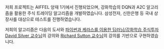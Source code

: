 저희 프로젝트는 AIFFEL 양재 1기에서 진행되었으며, 강화학습의 DQN과 A2C 알고리즘을 활용한 주식 트레이딩 알고리즘을 개발하였습니다.
삼성전자, 신한은행 등 국내 상장사를 대상으로 테스트를 진행하였습니다.

저희의 알고리즘은 다음의 도서와 [파이썬과 케라스를 이용한 딥러닝/강화학습 주식투자](https://book.naver.com/bookdb/book_detail.nhn?bid=13608435) 
[David Silver 교수님](https://www.youtube.com/watch?v=2pWv7GOvuf0)의 강의와 [Richard Sutton 교수님](https://www.youtube.com/watch?v=4SLGEq_HZxk&list=PLnn6VZp3hqNvRrdnMOVtgV64F_O-61C1D)의 강의를 기반으로 구현하였습니다. 
